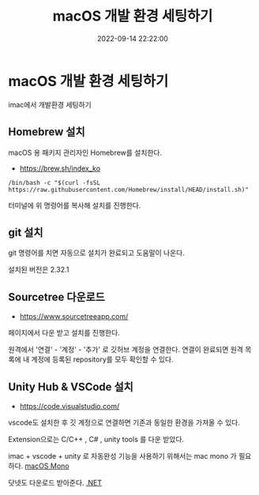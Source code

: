 ﻿---
title: macOS 개발 환경 세팅하기
date: 2022-09-14 22:22:00
categories: [ETC, setting]
tags: [macOS,iMac]     # TAG names should always be lowercase
---

# macOS 개발 환경 세팅하기

imac에서 개발환경 세팅하기

##  Homebrew 설치

macOS 용 패키지 관리자인 Homebrew를 설치한다.

- https://brew.sh/index_ko

`/bin/bash -c "$(curl -fsSL https://raw.githubusercontent.com/Homebrew/install/HEAD/install.sh)"`

터미널에 위 명령어를 복사해 설치를 진행한다.

##  git 설치

git 명령어를 치면 자동으로 설치가 완료되고 도움말이 나온다.

설치된 버전은 2.32.1

## Sourcetree 다운로드


- https://www.sourcetreeapp.com/

페이지에서 다운 받고 설치를 진행한다.

원격에서 '연결' - '계정' - '추가' 로 깃허브 계정을 연결한다.
연결이 완료되면 원격 목록에 내 계정에 등록된 repository를 모두 확인할 수 있다.

##  Unity Hub & VSCode 설치

- https://code.visualstudio.com/

vscode도 설치한 후 깃 계정으로 연결하면 기존과 동일한 환경을 가져올 수 있다.

Extension으로는 C/C++ , C# , unity tools 를 다운 받았다.

imac + vscode + unity 로 자동완성 기능을 사용하기 위해서는 mac mono 가 필요하다. [macOS Mono](https://www.mono-project.com/download/stable/#download-mac)

닷넷도 다운로드 받아준다. [.NET](https://dotnet.microsoft.com/en-us/download)




